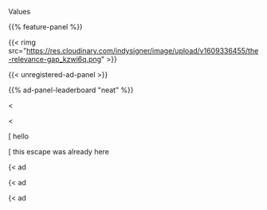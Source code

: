 Values

{{% feature-panel %}}

{{< rimg src="https://res.cloudinary.com/indysigner/image/upload/v1609336455/the-relevance-gap_kzwi6q.png" >}}

{{< unregistered-ad-panel >}}

{{% ad-panel-leaderboard "neat" %}}

<invalidhtml>

<

<

\[ hello

\[ this escape was already here

{< ad

{<  ad

{<  ad
